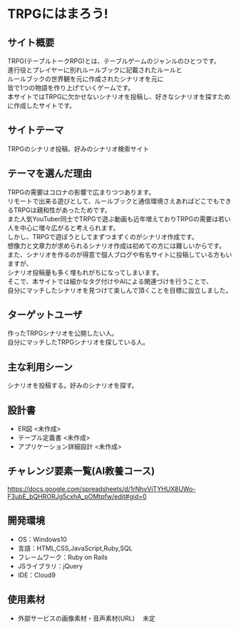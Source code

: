 ﻿# TRPGにはまろう!

## サイト概要
TRPG(テーブルトークRPG)とは、テーブルゲームのジャンルのひとつです。  
進行役とプレイヤーに別れルールブックに記載されたルールと  
ルールブックの世界観を元に作成されたシナリオを元に  
皆で1つの物語を作り上げていくゲームです。  
本サイトではTRPGに欠かせないシナリオを投稿し、好きなシナリオを探すために作成したサイトです。

## サイトテーマ
TRPGのシナリオ投稿、好みのシナリオ検索サイト

## テーマを選んだ理由
TRPGの需要はコロナの影響で広まりつつあります。  
リモートで出来る遊びとして、ルールブックと通信環境さえあればどこでもできるTRPGは親和性があったためです。  
また人気YouTuber同士でTRPGで遊ぶ動画も近年増えておりTRPGの需要は若い人を中心に増々広がると考えられます。  
しかし、TRPGで遊ぼうとしてまずつまずくのがシナリオ作成です。  
想像力と文章力が求められるシナリオ作成は初めての方には難しいからです。  
また、シナリオを作るのが得意で個人ブログや有名サイトに投稿している方もいますが、  
シナリオ投稿量も多く埋もれがちになってしまいます。  
そこで、本サイトでは細かなタグ付けやAIによる関連づけを行うことで、  
自分にマッチしたシナリオを見つけて楽しんで頂くことを目標に設立しました。  

## ターゲットユーザ
作ったTRPGシナリオを公開したい人。  
自分にマッチしたTRPGシナリオを探している人。

## 主な利用シーン
シナリオを投稿する。好みのシナリオを探す。

## 設計書
- ER図
<未作成>
- テーブル定義書
<未作成>
- アプリケーション詳細設計
<未作成>

## チャレンジ要素一覧(AI教養コース)
https://docs.google.com/spreadsheets/d/1rNhvViTYHUX8UWo-F3ubE_bQHRORJg5cxhA_pOMtpfw/edit#gid=0

## 開発環境
- OS：Windows10
- 言語：HTML,CSS,JavaScript,Ruby,SQL
- フレームワーク：Ruby on Rails
- JSライブラリ：jQuery
- IDE：Cloud9

## 使用素材
- 外部サービスの画像素材・音声素材(URL)
　未定
